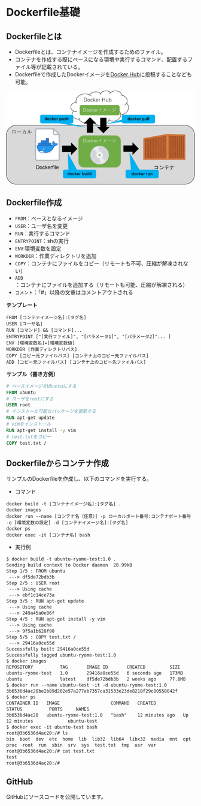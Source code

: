 # Dockerfile基礎

## Dockerfileとは
- Dockerfileとは、コンテナイメージを作成するためのファイル。
- コンテナを作成する際にベースになる環境や実行するコマンド、配置するファイル等が記載されている。
- Dockerfileで作成したDockerイメージを[Docker Hub](https://hub.docker.com)に投稿することなども可能。

![09](./img/09.png)

## Dockerfile作成
- `FROM`：ベースとなるイメージ
- `USER`：ユーザ名を変更
- `RUN`：実行するコマンド
- `ENTRYPOINT`：shの実行
- `ENV`:環境変数を設定
- `WORKDIR`：作業ディレクトリを追加
- `COPY`：コンテナにファイルをコピー（リモートも不可、圧縮が解凍されない）
- `ADD`：コンテナにファイルを追加する（リモートも可能、圧縮が解凍される）
- `コメント`：「#」以降の文章はコメントアウトされる

**テンプレート**
```
FROM [コンテナイメージ名]:[タグ名]
USER [ユーザ名]
RUN [コマンド] && [コマンド]...
ENTRYPOINT ["[実行ファイル]", "[パラメータ1]", "[パラメータ2]"... ]
ENV [環境変数名]=[環境変数値]
WORKDIR [作業ディレクトリパス]
COPY [コピー元ファイルパス] [コンテナ上のコピー先ファイルパス]
ADD [コピー元ファイルパス] [コンテナ上のコピー先ファイルパス]
```

**サンプル（書き方例）**
```Dockerfile
# ベースイメージをUbuntuにする
FROM ubuntu
# ユーザをrootにする
USER root
# インストール可能なパッケージを更新する
RUN apt-get update
# vimをインストール
RUN apt-get install -y vim
# test.txtをコピー
COPY test.txt /
```

## Dockerfileからコンテナ作成
サンプルのDockerfileを作成し、以下のコマンドを実行する。

- コマンド
```
docker build -t [コンテナイメージ名]:[タグ名] .
docker images
docker run --name [コンテナ名（任意）] -p ローカルポート番号:コンテナポート番号 -e [環境変数の設定] -d [コンテナイメージ名]:[タグ名]
docker ps
docker exec -it [コンテナ名] bash
```

- 実行例
```
$ docker build -t ubuntu-ryome-test:1.0 .
Sending build context to Docker daemon  20.99kB
Step 1/5 : FROM ubuntu
 ---> df5de72bdb3b
Step 2/5 : USER root
 ---> Using cache
 ---> ebf1c14ce73a
Step 3/5 : RUN apt-get update
 ---> Using cache
 ---> 249a45a0e06f
Step 4/5 : RUN apt-get install -y vim
 ---> Using cache
 ---> 9f5a1b628f90
Step 5/5 : COPY test.txt /
 ---> 29416a0ce55d
Successfully built 29416a0ce55d
Successfully tagged ubuntu-ryome-test:1.0
$ docker images
REPOSITORY          TAG       IMAGE ID       CREATED         SIZE
ubuntu-ryome-test   1.0       29416a0ce55d   6 seconds ago   173MB
ubuntu              latest    df5de72bdb3b   2 weeks ago     77.8MB
$ docker run --name ubuntu-test -it -d ubuntu-ryome-test:1.0
3b6536d4ac20be2b89d202e57a277ab7357ca31533e23de8218f29c80558042f
$ docker ps
CONTAINER ID   IMAGE                   COMMAND   CREATED          STATUS          PORTS     NAMES
3b6536d4ac20   ubuntu-ryome-test:1.0   "bash"    12 minutes ago   Up 12 minutes             ubuntu-test
$ docker exec -it ubuntu-test bash
root@3b6536d4ac20:/# ls
bin  boot  dev  etc  home  lib  lib32  lib64  libx32  media  mnt  opt  proc  root  run  sbin  srv  sys  test.txt  tmp  usr  var
root@3b6536d4ac20:/# cat test.txt
test
root@3b6536d4ac20:/#
```

## GitHub

GitHubにソースコードを公開しています。


